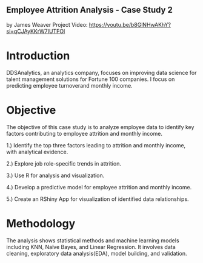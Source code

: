 ## Employee Attrition Analysis - Case Study 2
by James Weaver
Project Video: https://youtu.be/b8GlNHwAKhY?si=qCJAyKKrW7IUTFOl

# Introduction
DDSAnalytics, an  analytics company, focuses on improving data science for talent management solutions for Fortune 100 companies. I focus on predicting employee turnoverand monthly income.

# Objective
The objective of this case study is to analyze employee data to identify key factors contributing to employee attrition and monthly income.

1.) Identify the top three factors leading to attrition  and monthly income, with analytical evidence.

2.) Explore job role-specific trends in attrition.

3.) Use R for analysis and visualization.

4.) Develop a predictive model for employee attrition and monthly income.

5.) Create an RShiny App for visualization of identified data relationships.

# Methodology

The analysis shows statistical methods and machine learning models including KNN, Naïve Bayes, and Linear Regression. It involves data cleaning, exploratory data analysis(EDA), model building, and validation.


